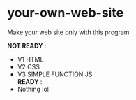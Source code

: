 # your-own-web-site
Make your web site only with this program
  
**NOT READY** :  
  - V1 HTML  
  - V2 CSS  
  - V3 SIMPLE FUNCTION JS  
**READY** :  
  - Nothing lol 

